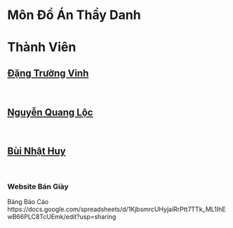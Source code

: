 <h1>Môn Đồ Án Thầy Danh </h1>
<p>
<h1>Thành Viên </h1>
<P>
<h2><u> Đặng Trường Vinh</u></h2><br>
<h2><u>Nguyễn Quang Lộc </u></h2><br>
<h2><u>Bùi Nhật Huy</u></h2><br>
<h3>Website Bán Giày</h3>
Bảng Báo Cáo 
<a>https://docs.google.com/spreadsheets/d/1KjbsmrcUHyjaiRrPtt7TTk_ML1IhEwB66PLC8TcUEmk/edit?usp=sharing</a>
